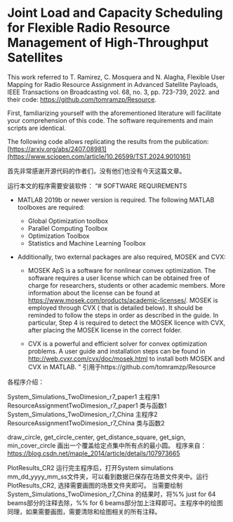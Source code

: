 # Joint Load and Capacity Scheduling for Flexible Radio Resource Management of High-Throughput Satellites

This work referred to	T. Ramirez, C. Mosquera and N. Alagha, Flexible User Mapping for Radio Resource Assignment in Advanced Satellite Payloads, IEEE Transactions on Broadcasting vol. 68, no. 3, pp. 723-739, 2022.
and their code: https://github.com/tomramzp/Resource.

First, familiarizing yourself with the aforementioned literature will facilitate your comprehension of this code.  The software requirements and main scripts are identical.

The following code allows replicating the results from the publication:
[https://arxiv.org/abs/2407.08981](https://www.sciopen.com/article/10.26599/TST.2024.9010161)

首先非常感谢开源代码的作者们，没有他们也没有今天这篇文章。

运行本文的程序需要安装软件：
“# SOFTWARE REQUIREMENTS

- MATLAB 2019b or newer version is required. The following MATLAB toolboxes are required:
	- Global Optimization toolbox
	- Parallel Computing Toolbox
	- Optimization Toolbox
	- Statistics and Machine Learning Toolbox

- Additionally, two external packages are also required, MOSEK and CVX: 

	- MOSEK ApS is a software for nonlinear convex optimization. The software requires a user license which can be obtained free of charge for researchers, students or other academic members. More information about the license can be found at https://www.mosek.com/products/academic-licenses/.  MOSEK is employed through CVX ( that is detailed below). It should be reminded to follow the steps in order as described in the guide. In particular,  Step 4  is required to detect the MOSEK licence with CVX, after placing the MOSEK license in the correct folder. 

	- CVX is a powerful and efficient solver for convex optimization problems. A user guide and installation steps can be found in http://web.cvxr.com/cvx/doc/mosek.html
       	  to install both MOSEK and CVX in MATLAB.
”
引用于https://github.com/tomramzp/Resource

各程序介绍：

System_Simulations_TwoDimesion_r7_paper1 主程序1
ResourceAssignmentTwoDimesion_r7_paper1 类与函数1
System_Simulations_TwoDimesion_r7_China 主程序2
ResourceAssignmentTwoDimesion_r7_China 类与函数2

draw_circle, get_circle_center,  get_distance_square, get_sign, min_cover_circle 画出一个覆盖给定点集中所有点的最小圆。
程序来自：https://blog.csdn.net/maple_2014/article/details/107973665

PlotResults_CR2 运行完主程序后，打开System simulations mm_dd_yyyy_mm_ss文件夹，可以看到数据已保存在场景文件夹中。运行PlotResults_CR2, 选择需要画图的场景文件夹即可。
当需要绘制 System_Simulations_TwoDimesion_r7_China 的结果时，将%% just for 64 beams部分的注释去除，%% for 6 beams部分加上注释即可。主程序中的绘图同理，如果需要画图，需要清除和绘图相关的所有注释。

